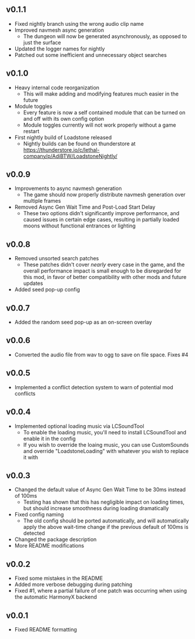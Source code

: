 ## v0.1.1
- Fixed nightly branch using the wrong audio clip name
- Improved navmesh async generation
  - The dungeon will now be generated asynchronously, as opposed to just the surface
- Updated the logger names for nightly
- Patched out some inefficient and unnecessary object searches

## v0.1.0
- Heavy internal code reorganization
	- This will make adding and modifying features much easier in the future
- Module toggles
	- Every feature is now a self contained module that can be turned on and off with its own config option
	- Module toggles currently will not work properly without a game restart
- First nightly build of Loadstone released
	- Nightly builds can be found on thunderstore at https://thunderstore.io/c/lethal-company/p/AdiBTW/LoadstoneNightly/

## v0.0.9
- Improvements to async navmesh generation
	- The game should now properly distribute navmesh generation over multiple frames
- Removed Async Gen Wait Time and Post-Load Start Delay
	- These two options didn't significantly improve performance, and caused issues in certain edge cases, resulting in partially loaded moons without functional entrances or lighting

## v0.0.8
- Removed unsorted search patches
	- These patches didn't cover *nearly* every case in the game, and the overall performance impact is small enough to be disregarded for this mod, in favor of better compatibility with other mods and future updates
- Added seed pop-up config

## v0.0.7
- Added the random seed pop-up as an on-screen overlay

## v0.0.6
- Converted the audio file from wav to ogg to save on file space. Fixes #4

## v0.0.5
- Implemented a conflict detection system to warn of potential mod conflicts

## v0.0.4
- Implemented optional loading music via LCSoundTool
	- To enable the loading music, you'll need to install LCSoundTool and enable it in the config
	- If you wish to override the loaing music, you can use CustomSounds and override "LoadstoneLoading" with whatever you wish to replace it with

## v0.0.3
- Changed the default value of Async Gen Wait Time to be 30ms instead of 100ms
	- Testing has shown that this has negligible impact on loading times, but should increase smoothness during loading dramatically
- Fixed config naming
	- The old config should be ported automatically, and will automatically apply the above wait-time change if the previous default of 100ms is detected
- Changed the package description
- More README modifications


## v0.0.2
- Fixed some mistakes in the README
- Added more verbose debugging during patching
- Fixed #1, where a partial failure of one patch was occurring when using the automatic HarmonyX backend

## v0.0.1
- Fixed README formatting


